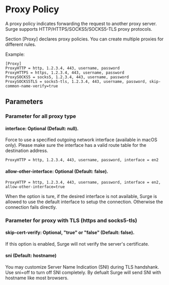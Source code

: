 # Proxy Policy

A proxy policy indicates forwarding the request to another proxy server. Surge supports HTTP/HTTPS/SOCKS5/SOCKS5-TLS proxy protocols.

Section [Proxy] declares proxy policies. You can create multiple proxies for different rules.

Example:

```
[Proxy]
ProxyHTTP = http, 1.2.3.4, 443, username, password
ProxyHTTPS = https, 1.2.3.4, 443, username, password
ProxySOCKS5 = socks5, 1.2.3.4, 443, username, password
ProxySOCKS5TLS = socks5-tls, 1.2.3.4, 443, username, password, skip-common-name-verify=true
```


## Parameters

### Parameter for all proxy type

#### interface: Optional (Default: null).
Force to use a specified outgoing network interface (available in macOS only). Please make sure the interface has a valid route table for the destination address.
 
```
ProxyHTTP = http, 1.2.3.4, 443, username, password, interface = en2
```

#### allow-other-interface: Optional (Default: false).

```
ProxyHTTP = http, 1.2.3.4, 443, username, password, interface = en2, allow-other-interface=true
```

When the option is ture, if the desired interface is not available, Surge is allowed to use the default interface to setup the connection. Otherwise the connection fails directly.

### Parameter for proxy with TLS (https and socks5-tls)
#### skip-cert-verify: Optional, "true" or "false" (Default: false).
If this option is enabled, Surge will not verify the server's certificate.

#### sni (Default: hostname)
You may customize Server Name Indication (SNI) during TLS handshank. Use sni=off to turn off SNI completely. By defualt Surge will send SNI with hostname like most browsers.